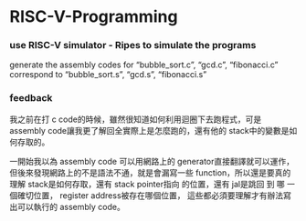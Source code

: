 # RISC-V-Programming
### use RISC-V simulator - Ripes to simulate the programs
generate the assembly codes for “bubble_sort.c”, “gcd.c”, “fibonacci.c” correspond to “bubble_sort.s”, “gcd.s”, “fibonacci.s”
### feedback
我之前在打 c code的時候，雖然很知道如何利用迴圈下去跑程式，可是 assembly code讓我更了解回全實際上是怎麼跑的，還有他的 stack中的變數是如何存取的。

一開始我以為 assembly code 可以用網路上的 generator直接翻譯就可以運作，但後來發現網路上的不是語法不通，就是會漏寫一些 function，所以還是要真的理解 stack是如何存取，還有 stack pointer指向
的位置，還有 jal是跳回 到 哪 一 個確切位置， register address被存在哪個位置，
這些都必須要理解才有辦法寫出可以執行的 assembly code。
